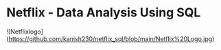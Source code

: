 # Netflix - Data Analysis Using SQL
![Netflixlogo] (https://github.com/kanish230/netflix_sql/blob/main/Netflix%20Logo.jpg)
